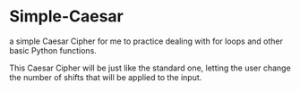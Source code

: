 # Simple-Caesar
a simple Caesar Cipher for me to practice dealing with for loops and other basic Python functions.

This Caesar Cipher will be just like the standard one, letting the user change the number of shifts that will be applied to the input.
